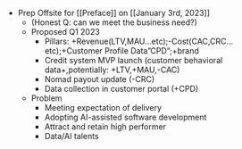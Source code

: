 - Prep Offsite for [[Preface]] on [[January 3rd, 2023]]
    - (Honest Q: can we meet the business need?)
    - Proposed Q1 2023
        - Pillars: +Revenue(LTV,MAU…etc);-Cost(CAC,CRC…etc);+Customer Profile Data”CPD”;+brand
        - Credit system MVP launch (customer behavioral data+,potentially: +LTV,+MAU,-CAC)
        - Nomad payout update (-CRC)
        - Data collection in customer portal (+CPD)
    - Problem
        - Meeting expectation of delivery
        - Adopting AI-assisted software development
        - Attract and retain high performer
        - Data/AI talents
